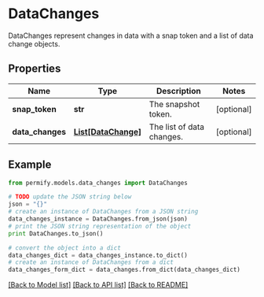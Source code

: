 # DataChanges

DataChanges represent changes in data with a snap token and a list of data change objects.

## Properties

Name | Type | Description | Notes
------------ | ------------- | ------------- | -------------
**snap_token** | **str** | The snapshot token. | [optional] 
**data_changes** | [**List[DataChange]**](DataChange.md) | The list of data changes. | [optional] 

## Example

```python
from permify.models.data_changes import DataChanges

# TODO update the JSON string below
json = "{}"
# create an instance of DataChanges from a JSON string
data_changes_instance = DataChanges.from_json(json)
# print the JSON string representation of the object
print DataChanges.to_json()

# convert the object into a dict
data_changes_dict = data_changes_instance.to_dict()
# create an instance of DataChanges from a dict
data_changes_form_dict = data_changes.from_dict(data_changes_dict)
```
[[Back to Model list]](../README.md#documentation-for-models) [[Back to API list]](../README.md#documentation-for-api-endpoints) [[Back to README]](../README.md)


